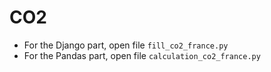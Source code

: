 # CO2

* For the Django part, open file `fill_co2_france.py`
* For the Pandas part, open file `calculation_co2_france.py`